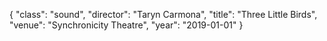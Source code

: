 {
  "class": "sound",
  "director": "Taryn Carmona",
  "title": "Three Little Birds",
  "venue": "Synchronicity Theatre",
  "year": "2019-01-01"
}